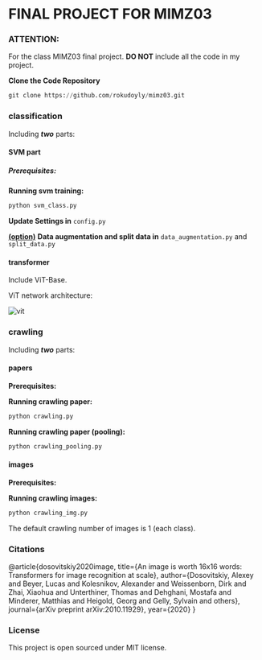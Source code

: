 # FINAL PROJECT FOR MIMZ03
### ATTENTION:
For the class MIMZ03 final project.  **DO NOT** include all the code in my project. 

**Clone the Code Repository**

```python
git clone https://github.com/rokudoyly/mimz03.git
```

### classification

Including ***two*** parts: 

#### SVM part

##### Prerequisites:

**Running svm training:**

```python
python svm_class.py
```

**Update Settings in** `config.py`

<u>**(option)**</u> **Data augmentation and split data in** `data_augmentation.py` and  `split_data.py` 

#### transformer

Include ViT-Base.

ViT network architecture:

![vit](E:\pythonhmk\mimz03\readme\vit.png)

### crawling

Including ***two*** parts: 

#### papers

**Prerequisites:**

**Running crawling paper:**

```python
python crawling.py
```

**Running crawling paper (pooling):**

```python
python crawling_pooling.py
```

#### images

**Prerequisites:**

**Running crawling images:**

```python
python crawling_img.py
```

The default crawling number of images is 1 (each class).

### Citations

@article{dosovitskiy2020image,
  title={An image is worth 16x16 words: Transformers for image recognition at scale},
  author={Dosovitskiy, Alexey and Beyer, Lucas and Kolesnikov, Alexander and Weissenborn, Dirk and Zhai, Xiaohua and Unterthiner, Thomas and Dehghani, Mostafa and Minderer, Matthias and Heigold, Georg and Gelly, Sylvain and others},
  journal={arXiv preprint arXiv:2010.11929},
  year={2020}
}

### License

This project is open sourced under MIT license.

